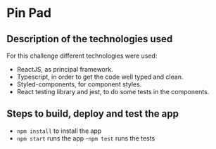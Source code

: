 # Pin Pad


## Description of the technologies used

For this challenge different technologies were used:

- ReactJS, as principal framework.
- Typescript, in order to get the code well typed and clean.
- Styled-components, for component styles.
- React testing library and jest, to do some tests in the components.

## Steps to build, deploy and test the app

- `npm install` to install the app
- `npm start` runs the app
-`npm test` runs the tests
